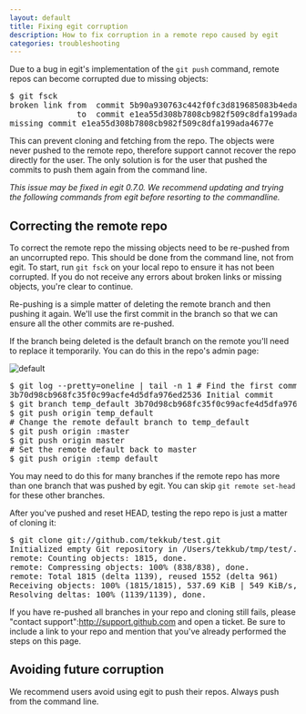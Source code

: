 ```yaml
---
layout: default
title: Fixing egit corruption
description: How to fix corruption in a remote repo caused by egit
categories: troubleshooting
---
```


Due to a bug in egit's implementation of the `git push` command, remote repos can become corrupted due to missing objects:

<pre class="terminal">$ git fsck
broken link from  commit 5b90a930763c442f0fc3d819685083b4eda69f8e
              to  commit e1ea55d308b7808cb982f509c8dfa199ada4677e
missing commit e1ea55d308b7808cb982f509c8dfa199ada4677e</pre>

This can prevent cloning and fetching from the repo.  The objects were never pushed to the remote repo, therefore support cannot recover the repo directly for the user.  The only solution is for the user that pushed the commits to push them again from the command line.

_This issue may be fixed in egit 0.7.0.  We recommend updating and trying the following commands from egit before resorting to the commandline._

Correcting the remote repo
--------------------------

To correct the remote repo the missing objects need to be re-pushed from an uncorrupted repo.  This should be done from the command line, not from egit.  To start, run `git fsck` on your local repo to ensure it has not been corrupted.  If you do not receive any errors about broken links or missing objects, you're clear to continue.

Re-pushing is a simple matter of deleting the remote branch and then pushing it again.  We'll use the first commit in the branch so that we can ensure all the other commits are re-pushed.

If the branch being deleted is the default branch on the remote you'll need to replace it temporarily.  You can do this in the repo's admin page:

![default](http://img.skitch.com/20100203-jm7pty6kf1c72yfksunyf5g5n9.jpg)

<pre class="terminal">$ git log --pretty=oneline | tail -n 1 <span class="comment"># Find the first commit</span>
3b70d98cb968fc35f0c99acfe4d5dfa976ed2536 Initial commit
$ git branch temp_default 3b70d98cb968fc35f0c99acfe4d5dfa976ed2536
$ git push origin temp_default
<span class="comment"># Change the remote default branch to temp_default</span>
$ git push origin :master
$ git push origin master
<span class="comment"># Set the remote default back to master</span>
$ git push origin :temp_default</pre>

You may need to do this for many branches if the remote repo has more than one branch that was pushed by egit.  You can skip `git remote set-head` for these other branches.

After you've pushed and reset HEAD, testing the repo repo is just a matter of cloning it:

<pre class="terminal">$ git clone git://github.com/tekkub/test.git
Initialized empty Git repository in /Users/tekkub/tmp/test/.git/
remote: Counting objects: 1815, done.
remote: Compressing objects: 100% (838/838), done.
remote: Total 1815 (delta 1139), reused 1552 (delta 961)
Receiving objects: 100% (1815/1815), 537.69 KiB | 549 KiB/s, done.
Resolving deltas: 100% (1139/1139), done.</pre>

If you have re-pushed all branches in your repo and cloning still fails, please "contact support":http://support.github.com and open a ticket.  Be sure to include a link to your repo and mention that you've already performed the steps on this page.

Avoiding future corruption
--------------------------

We recommend users avoid using egit to push their repos.  Always push from the command line.